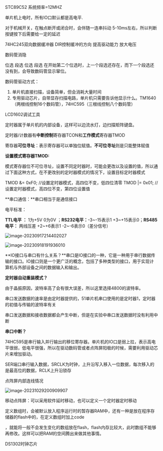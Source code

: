 STC89C52 系统频率=12MHZ

单片机上电时，所有IO口默认都是高电平.

对于机械开关，在触点断开或闭合时，会伴随一连串抖动   5-10ms左右，所以判断按键按下后需要给一定的延迟



74HC245双向数据缓冲器   DIR控制缓冲的方向  提高驱动能力 放大电压

数码管消隐

位选	段选 	位选	段选 		在开始第二个位选时，上一个段选还存在，而下一个段选还没有到，会导致数码管显示窜位。

数码管驱动方式：

1. 单片机直接扫描，设备简单，但会消耗大量时间
2. 专用驱动芯片，自带显存扫描电路，单片机只需要告诉他显示什么。TM1640（两根线控制16个数码管），74HC595（三根线控制八个数码管）





LCD1602调试工具





定时器属于单片机的内部设备，这样可以边流水灯，边扫描矩阵键盘。

定时器/计数器有**中断控制**寄存器TCON和**工作模式**寄存器TMOD

寄存器**可位寻址**：表示寄存器可以单独位赋值。**不可位寻址**则是只能整体赋值



**设置模式寄存器TMOD:**

模式寄存器位不可位寻址，设置不同定时器时，可能会更改以及设置的值，所以通过下面这种方式，在不更改别的定时器模式的情况下，设置目标定时器模式

TMOD &= 0xF0;		//设置定时器模式，高四位不变，低四位清零
TMOD |= 0x01;		//设置定时器模式，高四位不变，第四位设置值



**串口通信：**串口相当于是通信接口

电平标准：

**TTL电平 ：**  1为+5V   0为0V ；**RS232电平：**-3~-15表示1 	+3~+15表示0；**RS485电平：** 两线压差 +2~+6表示1 -2~-6表示0（差分信号）



![image-20230917214402027](C:\Users\86159\AppData\Roaming\Typora\typora-user-images\image-20230917214402027.png)



![image-20230918191936010](C:\Users\86159\AppData\Roaming\Typora\typora-user-images\image-20230918191936010.png)



**IO接口与串口有什么关系？**串口是IO接口的一种，它是一种用于串行数据传输的接口。IO接口则是一个更广泛的概念，包括了多种类型的接口，用于实现计算机与外部设备之间的数据输入和输出。



**定时器自动重装模式？**

由于晶振原因，波特率高了会有很大误差，所以这里选择4800的波特率。

串口发送数据的速率是由定时器提供的，51单片机串口使用的是定时器1，定时器的初值与传输的波特率有关

串口发送数据和接收数据都会产生中断，但是在实验中串口发送数据时没有利用中断

**串口中断？**

74HC595是串行输入并行输出的移位寄存器。单片机的IO口是弱上拉，表示高电平很弱，低电平很强，所以在驱动数码管或者点阵屏阳极的时候，需要利用驱动芯片来增加驱动。

SER端口串行输入数据，SRCLK为时钟，上升沿写入移入一位数据，每次移入的是最高位的数据，RCLK上升沿锁存

点阵屏内部连线情况

![image-20231029200909907](C:\Users\86159\AppData\Roaming\Typora\typora-user-images\image-20231029200909907.png)



移动点阵屏：可以采用软件延时移动，也可以定义一个定时器定时移动



定义数组时，会被默认放入程序运行时的暂存器RAM中，还有一种是放在程序存储器的flash中的，在定义数组时加上code

，就能将一般不会发生变化的数组放在flash，flash内存比较大，此时数组不能够再修改。这样可以把RAM的空间腾出来做其他事情。



DS1302时钟芯片